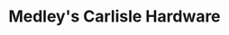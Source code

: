---
title: "Medley's Carlisle Hardware"
url: /carlisle/medleys-carlisle-hardware/
shop: Baumarkt
---